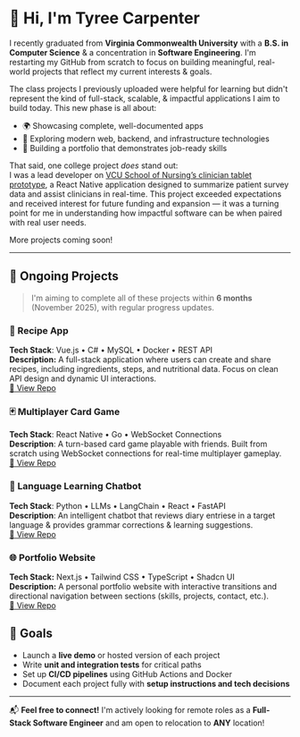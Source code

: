 # 👋 Hi, I'm Tyree Carpenter

I recently graduated from **Virginia Commonwealth University** with a **B.S. in Computer Science** & a concentration in **Software Engineering**. I'm restarting my GitHub from scratch to focus on building meaningful, real-world projects that reflect my current interests & goals.

The class projects I previously uploaded were helpful for learning but didn't represent the kind of full-stack, scalable, & impactful applications I aim to build today. This new phase is all about:

- 🌍 Showcasing complete, well-documented apps
- 🧠 Exploring modern web, backend, and infrastructure technologies
- 🚀 Building a portfolio that demonstrates job-ready skills

That said, one college project *does* stand out:  
I was a lead developer on [VCU School of Nursing’s clinician tablet prototype](https://github.com/VCU-CS-Capstone/CS-25-303-SON-clinicians/), a React Native application designed to summarize patient survey data and assist clinicians in real-time. This project exceeded expectations and received interest for future funding and expansion — it was a turning point for me in understanding how impactful software can be when paired with real user needs.

More projects coming soon!

---

## 🧩 Ongoing Projects

> I'm aiming to complete all of these projects within **6 months** (November 2025), with regular progress updates.

### 🔪 Recipe App

**Tech Stack**: Vue.js • C# • MySQL • Docker • REST API  
**Description:** A full-stack application where users can create and share recipes, including ingredients, steps, and nutritional data. Focus on clean API design and dynamic UI interactions.  
[🔗 View Repo](https://github.com/tyreesamurai/recipe-assistant)

### 🃏 Multiplayer Card Game
**Tech Stack**: React Native • Go • WebSocket Connections  
**Description**: A turn-based card game playable with friends. Built from scratch using WebSocket connections for real-time multiplayer gameplay.  
[🔗 View Repo](https://github.com/tyreesamurai/s-head)

### 💬 Language Learning Chatbot
**Tech Stack**: Python • LLMs • LangChain • React • FastAPI  
**Description**: An intelligent chatbot that reviews diary entriese in a target language & provides grammar corrections & learning suggestions.  
[🔗 View Repo](https://github.com/tyreesamurai/diary-helper)

### 🌐 Portfolio Website
**Tech Stack:** Next.js • Tailwind CSS • TypeScript • Shadcn UI  
**Description:** A personal portfolio website with interactive transitions and directional navigation between sections (skills, projects, contact, etc.).  
[🔗 View Repo](https://github.com/tyreesamurai/my-portfolio) 

## 🎯 Goals

- Launch a **live demo** or hosted version of each project
- Write **unit and integration tests** for critical paths
- Set up **CI/CD pipelines** using GitHub Actions and Docker
- Document each project fully with **setup instructions and tech decisions**

---

📬 **Feel free to connect!** I'm actively looking for remote roles as a **Full-Stack Software Engineer** and am open to relocation to **ANY** location!

<!--
**tyreesamurai/tyreesamurai** is a ✨ _special_ ✨ repository because its `README.md` (this file) appears on your GitHub profile.

Here are some ideas to get you started:

- 🔭 I’m currently working on ...
- 🌱 I’m currently learning ...
- 👯 I’m looking to collaborate on ...
- 🤔 I’m looking for help with ...
- 💬 Ask me about ...
- 📫 How to reach me: ...
- 😄 Pronouns: ...
- ⚡ Fun fact: ...
-->
